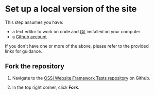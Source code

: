 # Set up a local version of the site

This step assumes you have:
  - a text editor to work on code and [Git](https://git-scm.com/book/en/v2/Getting-Started-Installing-Git) installed on your computer
  - a [Github account](https://docs.github.com/en/get-started/quickstart/creating-an-account-on-github)

If you don't have one or more of the above, please refer to the provided links for guidance.

## Fork the repository

1. Navigate to the [OSSI Website Framework Tests repository](https://github.com/allison-truhlar/ossi-website-framework-tests) on Github.

1. In the top right corner, click **Fork**.
